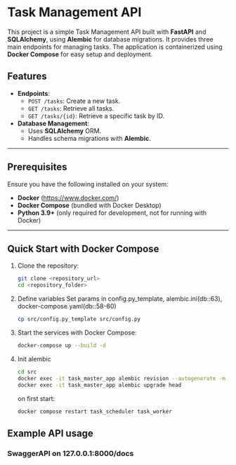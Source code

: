 # Task Management API

This project is a simple Task Management API built with **FastAPI** and **SQLAlchemy**, using **Alembic** for database migrations. It provides three main endpoints for managing tasks. The application is containerized using **Docker Compose** for easy setup and deployment.

## Features

- **Endpoints**:
  - `POST /tasks`: Create a new task.
  - `GET /tasks`: Retrieve all tasks.
  - `GET /tasks/{id}`: Retrieve a specific task by ID.
- **Database Management**:
  - Uses **SQLAlchemy** ORM.
  - Handles schema migrations with **Alembic**.

---

## Prerequisites

Ensure you have the following installed on your system:
- **Docker** (https://www.docker.com/)
- **Docker Compose** (bundled with Docker Desktop)
- **Python 3.9+** (only required for development, not for running with Docker)

---

## Quick Start with Docker Compose

1. Clone the repository:
   ```bash
   git clone <repository_url>
   cd <repository_folder>
   ```
3. Define variables
    Set params in config.py_template, alembic.ini(db::63), docker-compose.yaml(db::58-60)
    ```bash
    cp src/config.py_template src/config.py
    ```
2. Start the services with Docker Compose:
   ```bash
   docker-compose up --build -d
   ```
3. Init alembic
   ```bash
   cd src
   docker exec -it task_master_app alembic revision --autogenerate -m "Name_of_migration"
   docker exec -it task_master_app alembic upgrade head
   ```
   on first start:
   ```bash
   docker compose restart task_scheduler task_worker
   ```


## Example API usage

### SwaggerAPI on 127.0.0.1:8000/docs